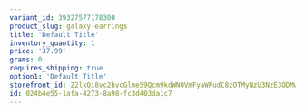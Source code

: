 ```yaml
---
variant_id: 39327577178300
product_slug: galaxy-earrings
title: 'Default Title'
inventory_quantity: 1
price: '37.99'
grams: 0
requires_shipping: true
option1: 'Default Title'
storefront_id: Z2lkOi8vc2hvcGlmeS9Qcm9kdWN0VmFyaWFudC8zOTMyNzU3NzE3ODMwMA==
id: 024b4e55-1afa-4273-8a98-fc3d403da1c7
---
```

